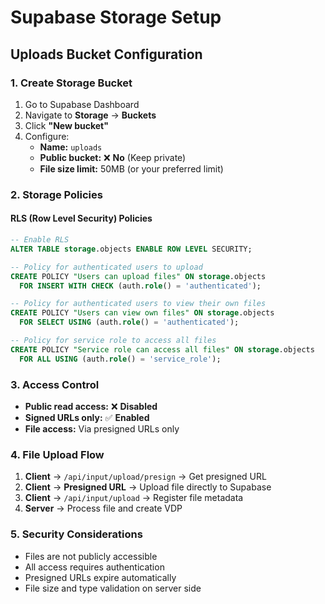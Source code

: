 # Supabase Storage Setup

## Uploads Bucket Configuration

### 1. Create Storage Bucket

1. Go to Supabase Dashboard
2. Navigate to **Storage** → **Buckets**
3. Click **"New bucket"**
4. Configure:
   - **Name:** `uploads`
   - **Public bucket:** ❌ **No** (Keep private)
   - **File size limit:** 50MB (or your preferred limit)

### 2. Storage Policies

#### RLS (Row Level Security) Policies

```sql
-- Enable RLS
ALTER TABLE storage.objects ENABLE ROW LEVEL SECURITY;

-- Policy for authenticated users to upload
CREATE POLICY "Users can upload files" ON storage.objects
  FOR INSERT WITH CHECK (auth.role() = 'authenticated');

-- Policy for authenticated users to view their own files
CREATE POLICY "Users can view own files" ON storage.objects
  FOR SELECT USING (auth.role() = 'authenticated');

-- Policy for service role to access all files
CREATE POLICY "Service role can access all files" ON storage.objects
  FOR ALL USING (auth.role() = 'service_role');
```

### 3. Access Control

- **Public read access:** ❌ **Disabled**
- **Signed URLs only:** ✅ **Enabled**
- **File access:** Via presigned URLs only

### 4. File Upload Flow

1. **Client** → `/api/input/upload/presign` → Get presigned URL
2. **Client** → **Presigned URL** → Upload file directly to Supabase
3. **Client** → `/api/input/upload` → Register file metadata
4. **Server** → Process file and create VDP

### 5. Security Considerations

- Files are not publicly accessible
- All access requires authentication
- Presigned URLs expire automatically
- File size and type validation on server side


